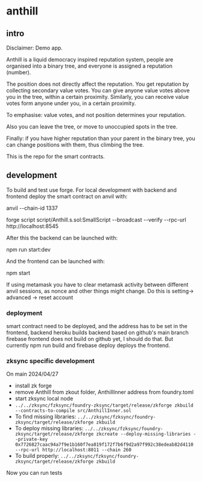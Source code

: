 # anthill
## intro 
Disclaimer: Demo app.

Anthill is a liquid democracy inspired reputation system, people are organised into a binary tree, and everyone is assigned a reputation (number).

The position does not directly affect the reputation. You get reputation by collecting secondary value votes. You can give anyone value votes above you in the tree, within a certain proximity. Similarly, you can receive value votes form anyone under you, in a certain proximity.

To emphasise: value votes, and not position determines your reputation.

Also you can leave the tree, or move to unoccupied spots in the tree.

Finally: if you have higher reputation than your parent in the binary tree, you can change positions with them, thus climbing the tree.

This is the repo for the smart contracts.

## development 

To build and test use forge. For local development with backend and frontend deploy the smart contract on anvil with:

anvil --chain-id 1337

forge script script/Anthill.s.sol:SmallScript --broadcast --verify --rpc-url http://localhost:8545  

After this the backend can be launched with:

npm run start:dev

And the frontend can be launched with:

npm start

If using metamask you have to clear metamask activity between different anvil sessions, as nonce and other things might change. Do this is setting-> advanced -> reset account

### deployment
smart contract need to be deployed, and the address has to be set in the frontend, backend
heroku builds backend based on github's main branch
firebase frontend does not build on github yet, I should do that. But currently npm run build and firebase deploy deploys the frontend.

### zksync specific development

On main 2024/04/27
- install zk forge 
- remove Anthill from  zkout folder, AnthillInner address from foundry.toml
- start zksync local node
- ```../../zksync/fzksync/foundry-zksync/target/release/zkforge zkbuild  --contracts-to-compile src/AnthillInner.sol```
- To find missing libraries: 
    ``` ../../zksync/fzksync/foundry-zksync/target/release/zkforge zkbuild ```
-  To deploy missing libraries: 
    ```../../zksync/fzksync/foundry-zksync/target/release/zkforge zkcreate --deploy-missing-libraries --private-key 0x7726827caac94a7f9e1b160f7ea819f172f7b6f9d2a97f992c38edeab82d4110  --rpc-url http://localhost:8011 --chain 260 ```
- To build properly: 
    ``` ../../zksync/fzksync/foundry-zksync/target/release/zkforge zkbuild ```

Now you can run tests

